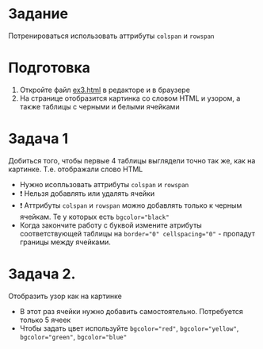 # Задание
Потренироваться использовать аттрибуты `colspan` и `rowspan`

# Подготовка
1. Откройте файл [ex3.html](./ex3.html) в редакторе и в браузере
1. На странице отобразится картинка со словом HTML и узором, а также таблицы с черными и белыми ячейками

# Задача 1 
Добиться того, чтобы первые 4 таблицы выглядели точно так же, как на картинке. Т.е. отображали слово HTML
- Нужно исопльзовать аттрибуты `colspan` и `rowspan`
- :exclamation: Нельзя добавлять или удалять ячейки
- :exclamation: Аттрибуты `colspan` и `rowspan` можно добавлять только к черным ячейкам. Те у которых есть `bgcolor="black"`
- Когда закончите работу с буквой измените атрибуты соответствующей таблицы на `border="0" cellspacing="0"` - пропадут границы между ячейками.

# Задача 2. 
Отобразить узор как на картинке
- В этот раз ячейки нужно добавить самостоятельно. Потребуется только 5 ячеек
- Чтобы задать цвет используйте `bgcolor="red"`, `bgcolor="yellow"`, `bgcolor="green"`, `bgcolor="blue"`

